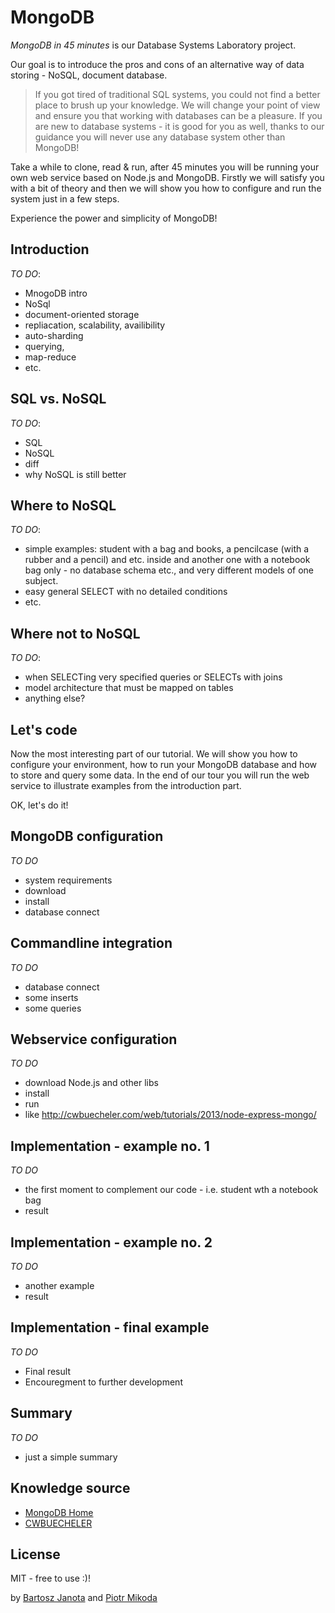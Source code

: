 MongoDB
=======

*MongoDB in 45 minutes* is our Database Systems Laboratory project.

Our goal is to introduce the pros and cons of an alternative way of data storing - NoSQL, document database.
>If you got tired of traditional SQL systems, you could not find a better place to brush up your knowledge. We will change your point of view and ensure you that working with databases can be a pleasure. 
>If you are new to database systems - it is good for you as well, thanks to our guidance you will never use any database system other than MongoDB! 

Take a while to clone, read & run, after 45 minutes you will be running your own web service based on Node.js and MongoDB.
Firstly we will satisfy you with a bit of theory and then we will show you how to configure and run the system just in a few steps.

Experience the power and simplicity of MongoDB!

Introduction
----

*TO DO*:
* MnogoDB intro
* NoSql
* document-oriented storage
* repliacation, scalability, availibility
* auto-sharding
* querying,
* map-reduce
* etc.

SQL vs. NoSQL
---

*TO DO*:
* SQL
* NoSQL
* diff
* why NoSQL is still better

Where to NoSQL
----

*TO DO*:
* simple examples: student with a bag and books, a pencilcase (with a rubber and a pencil) and etc. inside and another one with a notebook bag only - no database schema etc., and very different models of one subject.
* easy general SELECT with no detailed conditions
* etc.

Where not to NoSQL
---

*TO DO*:
* when SELECTing very specified queries or SELECTs with joins
* model architecture that must be mapped on tables
* anything else?

Let's code
----

Now the most interesting part of our tutorial. 
We will show you how to configure your environment, how to run your MongoDB database and how to store and query some data. 
In the end of our tour you will run the web service to illustrate examples from the introduction part.

OK, let's do it!

MongoDB configuration
----

*TO DO*
* system requirements
* download 
* install
* database connect

Commandline integration
----

*TO DO*
* database connect
* some inserts
* some queries

Webservice configuration
----

*TO DO*
* download Node.js and other libs
* install
* run
* like http://cwbuecheler.com/web/tutorials/2013/node-express-mongo/

Implementation - example no. 1
----
*TO DO*
* the first moment to complement our code - i.e. student wth a notebook bag
* result


Implementation - example no. 2
----
*TO DO*
* another example
* result

Implementation - final example
----
*TO DO*
* Final result
* Encouregment to further development

Summary
----
*TO DO*
* just a simple summary

Knowledge source
----
* [MongoDB Home]
* [CWBUECHELER] 

License
----

MIT - free to use :)!

by [Bartosz Janota](mailto:bartosz.janota@gmail.com) and [Piotr Mikoda](mailto:piotr.mikoda@gmail.com)

[MongoDB Home]:https://www.mongodb.org/
[CWBUECHELER]:http://cwbuecheler.com/web/tutorials/2013/node-express-mongo/



